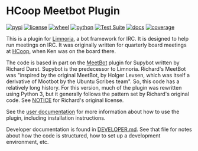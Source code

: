 # HCoop Meetbot Plugin

[![pypi](https://img.shields.io/pypi/v/hcoop-meetbot.svg)](https://pypi.org/project/hcoop-meetbot/)
[![license](https://img.shields.io/pypi/l/hcoop-meetbot.svg)](https://github.com/pronovic/hcoop-meetbot/blob/master/LICENSE)
[![wheel](https://img.shields.io/pypi/wheel/hcoop-meetbot.svg)](https://pypi.org/project/hcoop-meetbot/)
[![python](https://img.shields.io/pypi/pyversions/hcoop-meetbot.svg)](https://pypi.org/project/hcoop-meetbot/)
[![Test Suite](https://github.com/pronovic/hcoop-meetbot/workflows/Test%20Suite/badge.svg)](https://github.com/pronovic/hcoop-meetbot/actions?query=workflow%3A%22Test+Suite%22)
[![docs](https://readthedocs.org/projects/hcoop-meetbot/badge/?version=stable&style=flat)](https://hcoop-meetbot.readthedocs.io/en/stable/)
[![coverage](https://coveralls.io/repos/github/pronovic/hcoop-meetbot/badge.svg?branch=master)](https://coveralls.io/github/pronovic/hcoop-meetbot?branch=master)

This is a plugin for [Limnoria](https://github.com/ProgVal/Limnoria), a bot framework for IRC.  It is designed to help run meetings on IRC.  It was originally written for quarterly board meetings at [HCoop](https://hcoop.net), when Ken was on the board there.

The code is based in part on the [MeetBot](https://github.com/rkdarst/MeetBot/) plugin for Supybot written by Richard Darst. Supybot is the predecessor to Limnoria.  Richard's MeetBot was "inspired by the original MeetBot, by Holger Levsen, which was itself a derivative of Mootbot by the Ubuntu Scribes team".  So, this code has a relatively long history.  For this version, much of the plugin was rewritten using Python 3, but it generally follows the pattern set by Richard's original code.  See [NOTICE](NOTICE) for Richard's original license.

See the [user documentation](https://hcoop-meetbot.readthedocs.io/en/stable/) for more information about how to use the plugin, including installation instructions.

Developer documentation is found in [DEVELOPER.md](DEVELOPER.md).  See that file for notes about how the code is structured, how to set up a development environment, etc.
